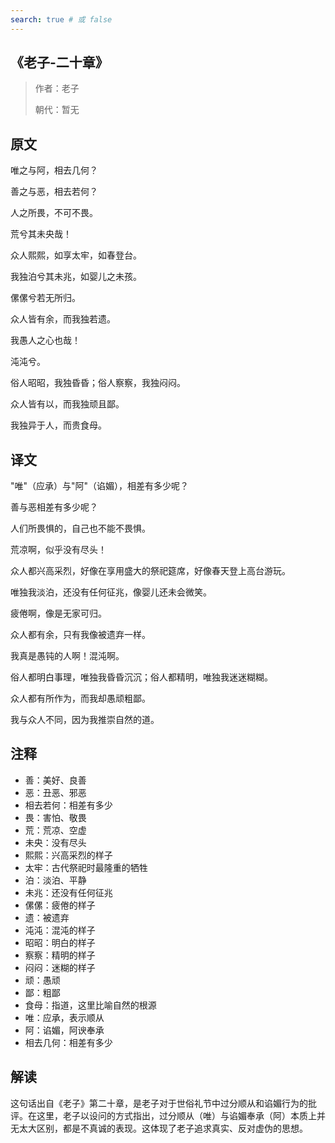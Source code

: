 ```yaml
---
search: true # 或 false
---
```


## 《老子-二十章》

> 作者：老子
>
> 朝代：暂无

## 原文

唯之与阿，相去几何？

善之与恶，相去若何？

人之所畏，不可不畏。

荒兮其未央哉！

众人熙熙，如享太牢，如春登台。

我独泊兮其未兆，如婴儿之未孩。

傫傫兮若无所归。

众人皆有余，而我独若遗。

我愚人之心也哉！

沌沌兮。

俗人昭昭，我独昏昏；俗人察察，我独闷闷。

众人皆有以，而我独顽且鄙。

我独异于人，而贵食母。

## 译文

"唯"（应承）与"阿"（谄媚），相差有多少呢？

善与恶相差有多少呢？

人们所畏惧的，自己也不能不畏惧。

荒凉啊，似乎没有尽头！

众人都兴高采烈，好像在享用盛大的祭祀筵席，好像春天登上高台游玩。

唯独我淡泊，还没有任何征兆，像婴儿还未会微笑。

疲倦啊，像是无家可归。

众人都有余，只有我像被遗弃一样。

我真是愚钝的人啊！混沌啊。

俗人都明白事理，唯独我昏昏沉沉；俗人都精明，唯独我迷迷糊糊。

众人都有所作为，而我却愚顽粗鄙。

我与众人不同，因为我推崇自然的道。

## 注释

- 善：美好、良善
- 恶：丑恶、邪恶
- 相去若何：相差有多少
- 畏：害怕、敬畏
- 荒：荒凉、空虚
- 未央：没有尽头
- 熙熙：兴高采烈的样子
- 太牢：古代祭祀时最隆重的牺牲
- 泊：淡泊、平静
- 未兆：还没有任何征兆
- 傫傫：疲倦的样子
- 遗：被遗弃
- 沌沌：混沌的样子
- 昭昭：明白的样子
- 察察：精明的样子
- 闷闷：迷糊的样子
- 顽：愚顽
- 鄙：粗鄙
- 食母：指道，这里比喻自然的根源
- 唯：应承，表示顺从
- 阿：谄媚，阿谀奉承
- 相去几何：相差有多少

## 解读

这句话出自《老子》第二十章，是老子对于世俗礼节中过分顺从和谄媚行为的批评。在这里，老子以设问的方式指出，过分顺从（唯）与谄媚奉承（阿）本质上并无太大区别，都是不真诚的表现。这体现了老子追求真实、反对虚伪的思想。
